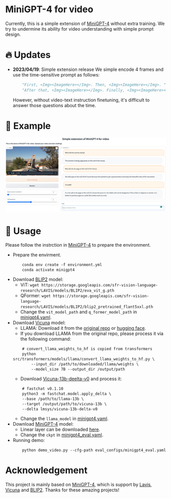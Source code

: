 # MiniGPT-4 for video

Currently, this is a simple extension of [MiniGPT-4](https://github.com/Vision-CAIR/MiniGPT-4) without extra training. We try to undermine its ability for video understanding with simple prompt design. 


# :fire: Updates
- **2023/04/19**: Simple extension release
    We simple encode 4 frames and use the time-sensitive prompt as follows:
    ```python
        "First, <Img><ImageHere></Img>. Then, <Img><ImageHere></Img>. "
        "After that, <Img><ImageHere></Img>. Finally, <Img><ImageHere></Img>. "
    ```
    However, without video-text instruction finetuning, it's difficult to answer those questions about the time.


# :speech_balloon: Example

![images](./asset/yoga.png)


# :running: Usage
Please follow the instrction in [MiniGPT-4](https://github.com/Vision-CAIR/MiniGPT-4#getting-started) to prepare the environment.
- Prepare the envirment.
    ```shell
        conda env create -f environment.yml
        conda activate minigpt4
    ```
- Download [BLIP2](https://huggingface.co/docs/transformers/main/model_doc/blip-2) model:
    - ViT: `wget https://storage.googleapis.com/sfr-vision-language-research/LAVIS/models/BLIP2/eva_vit_g.pth`
    - QFormer: `wget https://storage.googleapis.com/sfr-vision-language-research/LAVIS/models/BLIP2/blip2_pretrained_flant5xxl.pth`
    - Change the `vit_model_path` and `q_former_model_path` in [minigpt4.yaml](./minigpt4/configs/models/minigpt4.yaml).
- Download [Vicuna](https://github.com/lm-sys/FastChat) model:
    - LLAMA: Download it from the [original repo](https://github.com/facebookresearch/llama) or [hugging face](https://huggingface.co/decapoda-research/llama-13b-hf).
    - If you download LLAMA from the original repo, please process it via the following command:
    ```shell
        # convert_llama_weights_to_hf is copied from transformers
        python src/transformers/models/llama/convert_llama_weights_to_hf.py \
            --input_dir /path/to/downloaded/llama/weights \
            --model_size 7B --output_dir /output/path
    ```
    - Download [Vicuna-13b-deelta-v0](https://huggingface.co/lmsys/vicuna-13b-delta-v0) and process it:
    ```shell
        # fastchat v0.1.10
        python3 -m fastchat.model.apply_delta \
        --base /path/to/llama-13b \
        --target /output/path/to/vicuna-13b \
        --delta lmsys/vicuna-13b-delta-v0
    ```
    - Change the `llama_model` in [minigpt4.yaml](./minigpt4/configs/models/minigpt4.yaml).
- Download [MiniGPT-4](https://github.com/Vision-CAIR/MiniGPT-4) model:
    - Linear layer can be downloaded [here](https://drive.google.com/file/d/1a4zLvaiDBr-36pasffmgpvH5P7CKmpze/view?usp=share_link).
    - Change the `ckpt` in [minigpt4_eval.yaml](./eval_configs/minigpt4_eval.yaml).
- Running demo:
    ```shell
        python demo_video.py --cfg-path eval_configs/minigpt4_eval.yaml
    ```



# Acknowledgement

This project is mainly based on [MiniGPT-4](https://github.com/Vision-CAIR/MiniGPT-4), which is support by [Lavis](https://github.com/salesforce/LAVIS), [Vicuna](https://github.com/lm-sys/FastChat) and [BLIP2](https://huggingface.co/docs/transformers/main/model_doc/blip-2). Thanks for these amazing projects!
